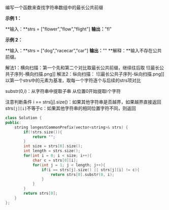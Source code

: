编写一个函数来查找字符串数组中的最长公共前缀

**示例 1：**

**输入：**strs = ["flower","flow","flight"]
**输出：**"fl"

**示例 2：**

**输入：**strs = ["dog","racecar","car"]
**输出：**""
**解释：**输入不存在公共前缀。

解法1：横向扫描：第一个先和第二个对比取最长公共前缀，继续往后取
![[最长公共子序列-横向扫描.png]]
解法2：纵向扫描：
![[最长公共子序列-纵向扫描.png]]
以第一个strs中的元素为基准，取每一个字符逐个与后续的strs项对比

substr(0,i)：从字符串中提取子串
从位置0开始提取i个字符

注意判断条件
i == strs[j].size()：如果其他字符串是否越界，如果越界直接返回
strs`[j][i]`不等于c：如果其他字符串的相同位置字符不同，则返回

```cpp
class Solution {
public:
    string longestCommonPrefix(vector<string>& strs) {
        if(!strs.size()){
            return "";
        }
        int size = strs[0].size();
        int length = strs.size();
        for(int i = 0; i < size; i++){
            char c = strs[0][i];
            for(int j = 1; j < length; j++){
                if(i == strs[j].size() || strs[j][i] != c){
                    return strs[0].substr(0, i);
                }
            }
        }
        return strs[0];
    }
};
```
